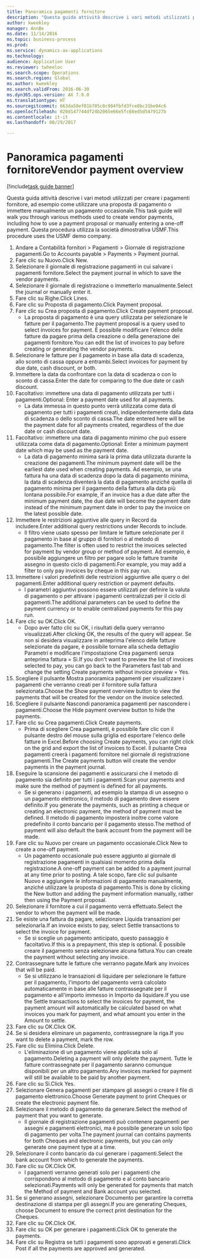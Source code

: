 ```yaml
--- 
title: Panoramica pagamenti fornitore
description: "Questa guida attività descrive i vari metodi utilizzati per creare i pagamenti fornitore, ad esempio come utilizzare una proposta di pagamento o immettere manualmente un pagamento occasionale."
author: kweekley
manager: AnnBe
ms.date: 11/14/2016
ms.topic: business-process
ms.prod: 
ms.service: dynamics-ax-applications
ms.technology: 
audience: Application User
ms.reviewer: twheeloc
ms.search.scope: Operations
ms.search.region: Global
ms.author: kweekley
ms.search.validFrom: 2016-06-30
ms.dyn365.ops.version: AX 7.0.0
ms.translationtype: HT
ms.sourcegitcommit: 663da58ef01b705c0c984fbfd3fce8bc31be04c6
ms.openlocfilehash: 020d147744df24b2065e66e5fc68ed5d5479127b
ms.contentlocale: it-it
ms.lasthandoff: 08/29/2017

---
```

# <a name="vendor-payment-overview"></a><span data-ttu-id="16f71-103">Panoramica pagamenti fornitore</span><span class="sxs-lookup"><span data-stu-id="16f71-103">Vendor payment overview</span></span>

[!include[task guide banner](../../includes/task-guide-banner.md)]

<span data-ttu-id="16f71-104">Questa guida attività descrive i vari metodi utilizzati per creare i pagamenti fornitore, ad esempio come utilizzare una proposta di pagamento o immettere manualmente un pagamento occasionale.</span><span class="sxs-lookup"><span data-stu-id="16f71-104">This task guide will walk you through various methods used to create vendor payments, including how to use a payment proposal or manually entering a one-off payment.</span></span> <span data-ttu-id="16f71-105">Questa procedura utilizza la società dimostrativa USMF.</span><span class="sxs-lookup"><span data-stu-id="16f71-105">This procedure uses the USMF demo company.</span></span>

1. <span data-ttu-id="16f71-106">Andare a Contabilità fornitori > Pagamenti > Giornale di registrazione pagamenti.</span><span class="sxs-lookup"><span data-stu-id="16f71-106">Go to Accounts payable > Payments > Payment journal.</span></span>
2. <span data-ttu-id="16f71-107">Fare clic su Nuovo.</span><span class="sxs-lookup"><span data-stu-id="16f71-107">Click New.</span></span>
3. <span data-ttu-id="16f71-108">Selezionare il giornale di registrazione pagamenti in cui salvare i pagamenti fornitore.</span><span class="sxs-lookup"><span data-stu-id="16f71-108">Select the payment journal in which to save the vendor payments.</span></span> 
4. <span data-ttu-id="16f71-109">Selezionare il giornale di registrazione o immetterlo manualmente.</span><span class="sxs-lookup"><span data-stu-id="16f71-109">Select the journal or manually enter it.</span></span>
5. <span data-ttu-id="16f71-110">Fare clic su Righe.</span><span class="sxs-lookup"><span data-stu-id="16f71-110">Click Lines.</span></span>
6. <span data-ttu-id="16f71-111">Fare clic su Proposta di pagamento.</span><span class="sxs-lookup"><span data-stu-id="16f71-111">Click Payment proposal.</span></span>
7. <span data-ttu-id="16f71-112">Fare clic su Crea proposta di pagamento.</span><span class="sxs-lookup"><span data-stu-id="16f71-112">Click Create payment proposal.</span></span>
    * <span data-ttu-id="16f71-113">La proposta di pagamento è una query utilizzata per selezionare le fatture per il pagamento.</span><span class="sxs-lookup"><span data-stu-id="16f71-113">The payment proposal is a query used to select invoices for payment.</span></span> <span data-ttu-id="16f71-114">È possibile modificare l'elenco delle fatture da pagare prima della creazione o della generazione dei pagamenti fornitore.</span><span class="sxs-lookup"><span data-stu-id="16f71-114">You can edit the list of invoices to pay before creating or generating the vendor payments.</span></span>  
8. <span data-ttu-id="16f71-115">Selezionare le fatture per il pagamento in base alla data di scadenza, allo sconto di cassa oppure a entrambi.</span><span class="sxs-lookup"><span data-stu-id="16f71-115">Select invoices for payment by due date, cash discount, or both.</span></span> 
9. <span data-ttu-id="16f71-116">Immettere la data da confrontare con la data di scadenza o con lo sconto di cassa.</span><span class="sxs-lookup"><span data-stu-id="16f71-116">Enter the date for comparing to the due date or cash discount.</span></span> 
10. <span data-ttu-id="16f71-117">Facoltativo: immettere una data di pagamento utilizzata per tutti i pagamenti.</span><span class="sxs-lookup"><span data-stu-id="16f71-117">Optional: Enter a payment date used for all payments.</span></span>
    * <span data-ttu-id="16f71-118">La data immessa in questo punto verrà utilizzata come data di pagamento per tutti i pagamenti creati, indipendentemente dalla data di scadenza o dello sconto di cassa.</span><span class="sxs-lookup"><span data-stu-id="16f71-118">The date entered here will be the payment date for all payments created, regardless of the due date or cash discount date.</span></span>  
11. <span data-ttu-id="16f71-119">Facoltativo: immettere una data di pagamento minimo che può essere utilizzata come data di pagamento.</span><span class="sxs-lookup"><span data-stu-id="16f71-119">Optional: Enter a minimum payment date which may be used as the payment date.</span></span>
    * <span data-ttu-id="16f71-120">La data di pagamento minima sarà la prima data utilizzata durante la creazione dei pagamenti.</span><span class="sxs-lookup"><span data-stu-id="16f71-120">The minimum payment date will be the earliest date used when creating payments.</span></span> <span data-ttu-id="16f71-121">Ad esempio, se una fattura ha una data di scadenza dopo la data di pagamento minima, la data di scadenza diventerà la data di pagamento anziché quella di pagamento minima per il pagamento della fattura alla data più lontana possibile.</span><span class="sxs-lookup"><span data-stu-id="16f71-121">For example, if an invoice has a due date after the minimum payment date, the due date will become the payment date instead of the minimum payment date in order to pay the invoice on the latest possible date.</span></span>  
12. <span data-ttu-id="16f71-122">Immettere le restrizioni aggiuntive alle query in Record da includere.</span><span class="sxs-lookup"><span data-stu-id="16f71-122">Enter additional query restrictions under Records to include.</span></span>
    * <span data-ttu-id="16f71-123">Il filtro viene usato spesso per limitare le fatture selezionate per il pagamento in base al gruppo di fornitori o al metodo di pagamento.</span><span class="sxs-lookup"><span data-stu-id="16f71-123">The filter is often used to restrict the invoices selected for payment by vendor group or method of payment.</span></span> <span data-ttu-id="16f71-124">Ad esempio, è possibile aggiungere un filtro per pagare solo le fatture tramite assegno in questo ciclo di pagamenti.</span><span class="sxs-lookup"><span data-stu-id="16f71-124">For example, you may add a filter to only pay invoices by cheque in this pay run.</span></span>  
13. <span data-ttu-id="16f71-125">Immettere i valori predefiniti delle restrizioni aggiuntive alle query o dei pagamenti.</span><span class="sxs-lookup"><span data-stu-id="16f71-125">Enter additional query restriction or payment defaults.</span></span> 
    * <span data-ttu-id="16f71-126">I parametri aggiuntivi possono essere utilizzati per definire la valuta di pagamento o per attivare i pagamenti centralizzati per il ciclo di pagamenti.</span><span class="sxs-lookup"><span data-stu-id="16f71-126">The additional parameters can be used to define the payment currency or to enable centralized payments for this pay run.</span></span>  
14. <span data-ttu-id="16f71-127">Fare clic su OK.</span><span class="sxs-lookup"><span data-stu-id="16f71-127">Click OK.</span></span>
    * <span data-ttu-id="16f71-128">Dopo aver fatto clic su OK, i risultati della query verranno visualizzati.</span><span class="sxs-lookup"><span data-stu-id="16f71-128">After clicking OK, the results of the query will appear.</span></span> <span data-ttu-id="16f71-129">Se non si desidera visualizzare in anteprima l'elenco delle fatture selezionate da pagare, è possibile tornare alla scheda dettaglio Parametri e modificare l'impostazione Crea pagamenti senza anteprima fattura = Sì.</span><span class="sxs-lookup"><span data-stu-id="16f71-129">If you don't want to preview the list of invoices selected to pay, you can go back to the Parameters fast tab and change the setting Create payments without invoice preview = Yes.</span></span>  
15. <span data-ttu-id="16f71-130">Scegliere il pulsante Mostra panoramica pagamenti per visualizzare i pagamenti che verranno creati per il fornitore sulla fattura selezionata.</span><span class="sxs-lookup"><span data-stu-id="16f71-130">Choose the Show payment overview button to view the payments that will be created for the vendor on the invoice selected.</span></span>
16. <span data-ttu-id="16f71-131">Scegliere il pulsante Nascondi panoramica pagamenti per nascondere i pagamenti.</span><span class="sxs-lookup"><span data-stu-id="16f71-131">Choose the Hide payment overview button to hide the payments.</span></span> 
17. <span data-ttu-id="16f71-132">Fare clic su Crea pagamenti.</span><span class="sxs-lookup"><span data-stu-id="16f71-132">Click Create payments.</span></span>
    * <span data-ttu-id="16f71-133">Prima di scegliere Crea pagamenti, è possibile fare clic con il pulsante destro del mouse sulla griglia ed esportare l'elenco delle fatture in Excel.</span><span class="sxs-lookup"><span data-stu-id="16f71-133">Before choosing Create payments, you can right click on the grid and export the list of invoices to Excel.</span></span> <span data-ttu-id="16f71-134">Il pulsante Crea pagamenti creerà i pagamenti fornitore nel giornale di registrazione pagamenti.</span><span class="sxs-lookup"><span data-stu-id="16f71-134">The Create payments button will create the vendor payments in the payment journal.</span></span>  
18. <span data-ttu-id="16f71-135">Eseguire la scansione dei pagamenti e assicurarsi che il metodo di pagamento sia definito per tutti i pagamenti.</span><span class="sxs-lookup"><span data-stu-id="16f71-135">Scan your payments and make sure the method of payment is defined for all payments.</span></span> 
    * <span data-ttu-id="16f71-136">Se si generano i pagamenti, ad esempio la stampa di un assegno o un pagamento elettronico, il metodo di pagamento deve essere definito.</span><span class="sxs-lookup"><span data-stu-id="16f71-136">If you generate the payments, such as printing a cheque or creating an electronic payment, the method of payment must be defined.</span></span> <span data-ttu-id="16f71-137">Il metodo di pagamento imposterà inoltre come valore predefinito il conto bancario per il pagamento stesso.</span><span class="sxs-lookup"><span data-stu-id="16f71-137">The method of payment will also default the bank account from the payment will be made.</span></span>  
19. <span data-ttu-id="16f71-138">Fare clic su Nuovo per creare un pagamento occasionale.</span><span class="sxs-lookup"><span data-stu-id="16f71-138">Click New to create a one-off payment.</span></span>
    * <span data-ttu-id="16f71-139">Un pagamento occasionale può essere aggiunto al giornale di registrazione pagamenti in qualsiasi momento prima della registrazione.</span><span class="sxs-lookup"><span data-stu-id="16f71-139">A one-off payment can be added to a payment journal at any time prior to posting.</span></span> <span data-ttu-id="16f71-140">A tale scopo, fare clic sul pulsante Nuovo e aggiungere le informazioni di pagamento manualmente, anziché utilizzare la proposta di pagamento.</span><span class="sxs-lookup"><span data-stu-id="16f71-140">This is done by clicking the New button and adding the payment information manually, rather then using the Payment proposal.</span></span>  
20. <span data-ttu-id="16f71-141">Selezionare il fornitore a cui il pagamento verrà effettuato.</span><span class="sxs-lookup"><span data-stu-id="16f71-141">Select the vendor to whom the payment will be made.</span></span>
21. <span data-ttu-id="16f71-142">Se esiste una fattura da pagare, selezionare Liquida transazioni per selezionarla.</span><span class="sxs-lookup"><span data-stu-id="16f71-142">If an invoice exists to pay, select Settle transactions to select the invoice for payment.</span></span>
    * <span data-ttu-id="16f71-143">Se si sceglie un pagamento anticipato, questo passaggio è facoltativo.</span><span class="sxs-lookup"><span data-stu-id="16f71-143">If this is a prepayment, this step is optional.</span></span> <span data-ttu-id="16f71-144">È possibile creare il pagamento senza selezionare alcuna fattura.</span><span class="sxs-lookup"><span data-stu-id="16f71-144">You can create the payment without selecting any invoice.</span></span>  
22. <span data-ttu-id="16f71-145">Contrassegnare tutte le fatture che verranno pagate.</span><span class="sxs-lookup"><span data-stu-id="16f71-145">Mark any invoices that will be paid.</span></span>
    * <span data-ttu-id="16f71-146">Se si utilizzano le transazioni di liquidare per selezionare le fatture per il pagamento, l'importo del pagamento verrà calcolato automaticamente in base alle fatture contrassegnate per il pagamento e all'importo immesso in Importo da liquidare.</span><span class="sxs-lookup"><span data-stu-id="16f71-146">If you use the Settle transactions to select the invoices for payment, the payment amount will automatically be calculated based on what invoices you mark for payment, and what amount you enter in the Amount to settle.</span></span>  
23. <span data-ttu-id="16f71-147">Fare clic su OK.</span><span class="sxs-lookup"><span data-stu-id="16f71-147">Click OK.</span></span>
24. <span data-ttu-id="16f71-148">Se si desidera eliminare un pagamento, contrassegnare la riga.</span><span class="sxs-lookup"><span data-stu-id="16f71-148">If you want to delete a payment, mark the row.</span></span>
25. <span data-ttu-id="16f71-149">Fare clic su Elimina.</span><span class="sxs-lookup"><span data-stu-id="16f71-149">Click Delete.</span></span>
    * <span data-ttu-id="16f71-150">L'eliminazione di un pagamento viene applicata solo al pagamento.</span><span class="sxs-lookup"><span data-stu-id="16f71-150">Deleting a payment will only delete the payment.</span></span> <span data-ttu-id="16f71-151">Tutte le fatture contrassegnate per il pagamento saranno comunque disponibili per un altro pagamento.</span><span class="sxs-lookup"><span data-stu-id="16f71-151">Any invoices marked for payment will still be available to be paid by another payment.</span></span>  
26. <span data-ttu-id="16f71-152">Fare clic su Sì.</span><span class="sxs-lookup"><span data-stu-id="16f71-152">Click Yes.</span></span>
27. <span data-ttu-id="16f71-153">Selezionare Genera pagamenti per stampare gli assegni o creare il file di pagamento elettronico.</span><span class="sxs-lookup"><span data-stu-id="16f71-153">Choose Generate payment to print Cheques or create the electronic payment file.</span></span>
28. <span data-ttu-id="16f71-154">Selezionare il metodo di pagamento da generare.</span><span class="sxs-lookup"><span data-stu-id="16f71-154">Select the method of payment that you want to generate.</span></span>
    * <span data-ttu-id="16f71-155">Il giornale di registrazione pagamenti può contenere pagamenti per assegni e pagamenti elettronici, ma è possibile generare un solo tipo di pagamento per volta.</span><span class="sxs-lookup"><span data-stu-id="16f71-155">The payment journal can contains payments for both Cheques and electronic payments, but you can only generate one payment type at a time.</span></span>  
29. <span data-ttu-id="16f71-156">Selezionare il conto bancario da cui generare i pagamenti.</span><span class="sxs-lookup"><span data-stu-id="16f71-156">Select the bank account from which to generate the payments.</span></span>
30. <span data-ttu-id="16f71-157">Fare clic su OK.</span><span class="sxs-lookup"><span data-stu-id="16f71-157">Click OK.</span></span>
    * <span data-ttu-id="16f71-158">I pagamenti verranno generati solo per i pagamenti che corrispondono al metodo di pagamento e al conto bancario selezionati.</span><span class="sxs-lookup"><span data-stu-id="16f71-158">Payments will only be generated for payments that match the Method of payment and Bank account you selected.</span></span>  
31. <span data-ttu-id="16f71-159">Se si generano assegni, selezionare Documento per garantire la corretta destinazione di stampa per gli assegni.</span><span class="sxs-lookup"><span data-stu-id="16f71-159">If you are generating Cheques, choose Document to ensure the correct print destination for the Cheques.</span></span>
32. <span data-ttu-id="16f71-160">Fare clic su OK.</span><span class="sxs-lookup"><span data-stu-id="16f71-160">Click OK.</span></span>
33. <span data-ttu-id="16f71-161">Fare clic su OK per generare i pagamenti.</span><span class="sxs-lookup"><span data-stu-id="16f71-161">Click OK to generate the payments.</span></span>
34. <span data-ttu-id="16f71-162">Fare clic su Registra se tutti i pagamenti sono approvati e generati.</span><span class="sxs-lookup"><span data-stu-id="16f71-162">Click Post if all the payments are approved and generated.</span></span> 


